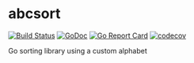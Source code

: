 # abcsort

[![Build Status](https://travis-ci.org/icza/abcsort.svg?branch=master)](https://travis-ci.org/icza/abcsort)
[![GoDoc](https://godoc.org/github.com/icza/abcsort?status.svg)](https://godoc.org/github.com/icza/abcsort)
[![Go Report Card](https://goreportcard.com/badge/github.com/icza/abcsort)](https://goreportcard.com/report/github.com/icza/abcsort)
[![codecov](https://codecov.io/gh/icza/abcsort/branch/master/graph/badge.svg)](https://codecov.io/gh/icza/abcsort)

Go sorting library using a custom alphabet
